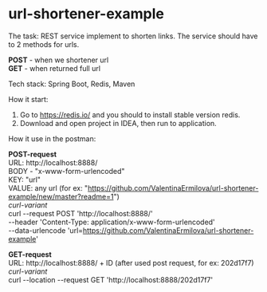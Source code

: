 # url-shortener-example

The task: REST service implement to shorten links. The service should have to 2 methods for urls.

<b>POST</b> - when we shortener url
<br> <b>GET</b> - when returned full url

Tech stack: Spring Boot, Redis, Maven

How it start: 
1. Go to https://redis.io/ and you should to install stable version redis.
2. Download and open project in IDEA, then run to application.

How it use in the postman:

<b>POST-request</b>
<br>URL: http://localhost:8888/
<br>BODY - "x-www-form-urlencoded"
<br>KEY: "url"
<br>VALUE: any url (for ex: "https://github.com/ValentinaErmilova/url-shortener-example/new/master?readme=1")
<br><i>curl-variant</i>
<br>curl --request POST 'http://localhost:8888/' \
--header 'Content-Type: application/x-www-form-urlencoded' \
--data-urlencode 'url=https://github.com/ValentinaErmilova/url-shortener-example'

<b>GET-request</b>
<br>URL: http://localhost:8888/ + ID (after used post request, for ex: 202d17f7)
<br><i>curl-variant</i>
<br>curl --location --request GET 'http://localhost:8888/202d17f7'
